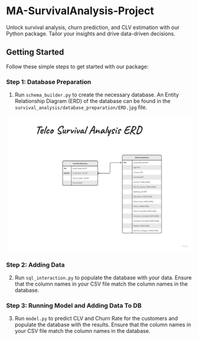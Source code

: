 # MA-SurvivalAnalysis-Project

Unlock survival analysis, churn prediction, and CLV estimation with our Python package. Tailor your insights and drive data-driven decisions.

## Getting Started

Follow these simple steps to get started with our package:

### Step 1: Database Preparation

1. Run `schema_builder.py` to create the necessary database. An Entity Relationship Diagram (ERD) of the database can be found in the `survival_analysis/database_preparation/ERD.jpg` file.

![Database ERD](survival_analysis/docs/ERD.jpg)

### Step 2: Adding Data

2. Run `sql_interaction.py` to populate the database with your data. Ensure that the column names in your CSV file match the column names in the database.

### Step 3: Running Model and Adding Data To DB

3. Run `model.py` to predict CLV and Churn Rate for the customers and populate the database with the results. Ensure that the column names in your CSV file match the column names in the database.